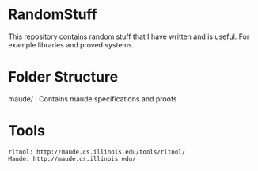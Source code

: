 # RandomStuff
This repository contains random stuff that I have written and is useful. For example libraries and proved systems.

# Folder Structure
  maude/ : Contains maude specifications and proofs
 
# Tools
    rltool: http://maude.cs.illinois.edu/tools/rltool/
    Maude: http://maude.cs.illinois.edu/
